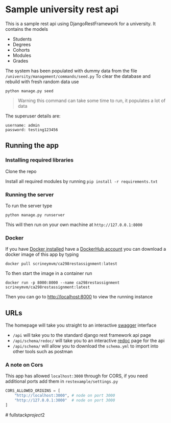 # Sample university rest api 


This is a sample rest api using DjangoRestFramework for a university. 
It contains the models 

* Students
* Degrees
* Cohorts
* Modules 
* Grades


The system has been populated with dummy data from the file `/university/management/commands/seed.py`
To clear the database and rebuild with fresh random data use 
```shell
python manage.py seed
```

> Warning this command can take some time to run, it populates a lot of data

The superuser details are:
 
```text
username: admin
password: testing123456
```

## Running the app

### Installing required libraries
Clone the repo

Install all required modules by running `pip install -r requirements.txt`





### Running the server

To run the server type

```shell
python manage.py runserver
```

This will then run on your own machine at `http://127.0.0.1:8000`

### Docker 
If you have [Docker installed](https://docs.docker.com/get-docker/) have a [DockerHub account](https://hub.docker.com/) you can download a docker image of this app by typing

```shell
docker pull scrineymvm/ca298restassignment:latest
```

To then start the image in a container run
```shell
docker run -p 8000:8000 --name ca298restassignment scrineymvm/ca298restassignment:latest
```

Then you can go to [http://localhost:8000](http://localhost:8000) to view the running instance

## URLs
The homepage will take you straight to an interactive [swagger](https://swagger.io/) interface

* `/api` will take you to the standard django rest framework api page
* `/api/schema/redoc/` will take you to an interactive [redoc](https://redocly.com/) page for the api
* `/api/schema/` will allow you to download the `schema.yml` to import into other tools such as postman


### A note on Cors
This app has allowed `localhost:3000` through for CORS, if you need additional ports add them in `restexample/settings.py` 
```python
CORS_ALLOWED_ORIGINS = [
    "http://localhost:3000", # node on port 3000
    "http://127.0.0.1:3000"  # node on port 3000
]
```
#   f u l l s t a c k _ p r o j e c t _ 2  
 